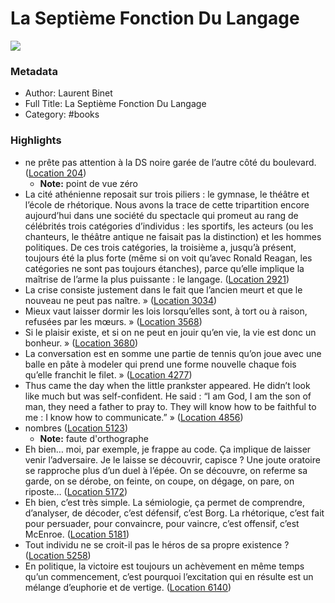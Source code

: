 # La Septième Fonction Du Langage

![](https://m.media-amazon.com/images/I/81bEbYnsuhL._SY160.jpg)

### Metadata

- Author: Laurent Binet
- Full Title: La Septième Fonction Du Langage
- Category: #books

### Highlights

- ne prête pas attention à la DS noire garée de l’autre côté du boulevard. ([Location 204](https://readwise.io/to_kindle?action=open&asin=B00ZJFF00G&location=204))
    - **Note:** point de vue zéro 
- La cité athénienne reposait sur trois piliers : le gymnase, le théâtre et l’école de rhétorique. Nous avons la trace de cette tripartition encore aujourd’hui dans une société du spectacle qui promeut au rang de célébrités trois catégories d’individus : les sportifs, les acteurs (ou les chanteurs, le théâtre antique ne faisait pas la distinction) et les hommes politiques. De ces trois catégories, la troisième a, jusqu’à présent, toujours été la plus forte (même si on voit qu’avec Ronald Reagan, les catégories ne sont pas toujours étanches), parce qu’elle implique la maîtrise de l’arme la plus puissante : le langage. ([Location 2921](https://readwise.io/to_kindle?action=open&asin=B00ZJFF00G&location=2921))
- La crise consiste justement dans le fait que l’ancien meurt et que le nouveau ne peut pas naître. » ([Location 3034](https://readwise.io/to_kindle?action=open&asin=B00ZJFF00G&location=3034))
- Mieux vaut laisser dormir les lois lorsqu’elles sont, à tort ou à raison, refusées par les mœurs. » ([Location 3568](https://readwise.io/to_kindle?action=open&asin=B00ZJFF00G&location=3568))
- Si le plaisir existe, et si on ne peut en jouir qu’en vie, la vie est donc un bonheur. » ([Location 3680](https://readwise.io/to_kindle?action=open&asin=B00ZJFF00G&location=3680))
- La conversation est en somme une partie de tennis qu’on joue avec une balle en pâte à modeler qui prend une forme nouvelle chaque fois qu’elle franchit le filet. » ([Location 4277](https://readwise.io/to_kindle?action=open&asin=B00ZJFF00G&location=4277))
- Thus came the day when the little prankster appeared. He didn’t look like much but was self-confident. He said : “I am God, I am the son of man, they need a father to pray to. They will know how to be faithful to me : I know how to communicate.” » ([Location 4856](https://readwise.io/to_kindle?action=open&asin=B00ZJFF00G&location=4856))
- nombres ([Location 5123](https://readwise.io/to_kindle?action=open&asin=B00ZJFF00G&location=5123))
    - **Note:** faute d'orthographe 
- Eh bien… moi, par exemple, je frappe au code. Ça implique de laisser venir l’adversaire. Je le laisse se découvrir, capisce ? Une joute oratoire se rapproche plus d’un duel à l’épée. On se découvre, on referme sa garde, on se dérobe, on feinte, on coupe, on dégage, on pare, on riposte… ([Location 5172](https://readwise.io/to_kindle?action=open&asin=B00ZJFF00G&location=5172))
- Eh bien, c’est très simple. La sémiologie, ça permet de comprendre, d’analyser, de décoder, c’est défensif, c’est Borg. La rhétorique, c’est fait pour persuader, pour convaincre, pour vaincre, c’est offensif, c’est McEnroe. ([Location 5181](https://readwise.io/to_kindle?action=open&asin=B00ZJFF00G&location=5181))
- Tout individu ne se croit-il pas le héros de sa propre existence ? ([Location 5258](https://readwise.io/to_kindle?action=open&asin=B00ZJFF00G&location=5258))
- En politique, la victoire est toujours un achèvement en même temps qu’un commencement, c’est pourquoi l’excitation qui en résulte est un mélange d’euphorie et de vertige. ([Location 6140](https://readwise.io/to_kindle?action=open&asin=B00ZJFF00G&location=6140))
